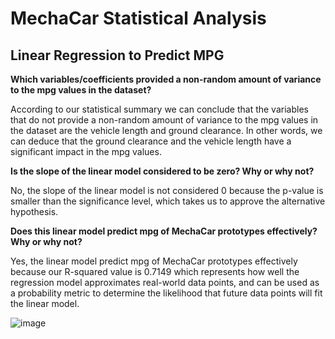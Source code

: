 # MechaCar Statistical Analysis 

## Linear Regression to Predict MPG

**Which variables/coefficients provided a non-random amount of variance to the mpg values in the dataset?**

According to our statistical summary we can conclude that the variables that do not provide a non-random amount of variance to the mpg values in the dataset are the vehicle length and ground clearance. In other words, we can deduce that the ground clearance and the vehicle length have a significant impact in the mpg values.

**Is the slope of the linear model considered to be zero? Why or why not?**

No, the slope of the linear model is not considered 0 because the p-value is smaller than the significance level, which takes us to approve the alternative hypothesis.

**Does this linear model predict mpg of MechaCar prototypes effectively? Why or why not?**

Yes, the linear model predict mpg of MechaCar prototypes effectively because our R-squared value is 0.7149 which represents how well the regression model approximates real-world data points, and can be used as a probability metric to determine the likelihood that future data points will fit the linear model. 

![image](https://user-images.githubusercontent.com/108365182/195461199-adce6f14-afd1-4e3e-aa0c-c6ab4099cb84.png)

